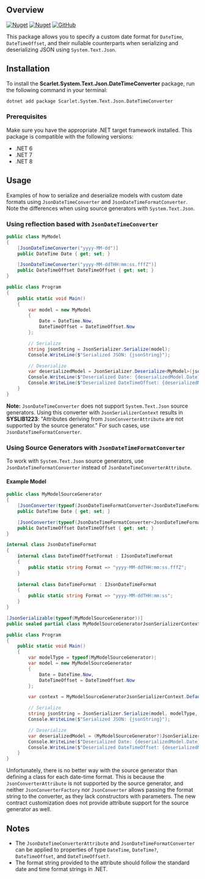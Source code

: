 ## Overview
[![Nuget](https://img.shields.io/nuget/v/Scarlet.System.Text.Json.DateTimeConverter?color=ff4081&logo=nuget)](https://www.nuget.org/packages/Scarlet.System.Text.Json.DateTimeConverter)
[![Nuget](https://img.shields.io/nuget/dt/Scarlet.System.Text.Json.DateTimeConverter?color=ff4081&label=nuget%20downloads&logo=nuget)](https://www.nuget.org/packages/Scarlet.System.Text.Json.DateTimeConverter)
[![GitHub](https://img.shields.io/github/license/ScarletKuro/Scarlet.System.Text.Json.DateTimeConverter?color=594ae2&logo=github)](https://github.com/ScarletKuro/Scarlet.System.Text.Json.DateTimeConverter/blob/master/LICENSE)

This package allows you to specify a custom date format for `DateTime`, `DateTimeOffset`, and their nullable counterparts when serializing and deserializing JSON using `System.Text.Json`.

## Installation

To install the **Scarlet.System.Text.Json.DateTimeConverter** package, run the following command in your terminal:

```bash
dotnet add package Scarlet.System.Text.Json.DateTimeConverter
```

### Prerequisites

Make sure you have the appropriate .NET target framework installed. This package is compatible with the following versions:

- .NET 6
- .NET 7
- .NET 8

## Usage

Examples of how to serialize and deserialize models with custom date formats using `JsonDateTimeConverter` and `JsonDateTimeFormatConverter`. Note the differences when using source generators with `System.Text.Json`.

### Using reflection based with `JsonDateTimeConverter`

```csharp
public class MyModel
{
    [JsonDateTimeConverter("yyyy-MM-dd")]
    public DateTime Date { get; set; }

    [JsonDateTimeConverter("yyyy-MM-ddTHH:mm:ss.fffZ")]
    public DateTimeOffset DateTimeOffset { get; set; }
}

public class Program
{
    public static void Main()
    {
        var model = new MyModel
        {
            Date = DateTime.Now,
            DateTimeOffset = DateTimeOffset.Now
        };

        // Serialize
        string jsonString = JsonSerializer.Serialize(model);
        Console.WriteLine($"Serialized JSON: {jsonString}");

        // Deserialize
        var deserializedModel = JsonSerializer.Deserialize<MyModel>(jsonString);
        Console.WriteLine($"Deserialized Date: {deserializedModel.Date}");
        Console.WriteLine($"Deserialized DateTimeOffset: {deserializedModel.DateTimeOffset}");
    }
}
```

**Note:** `JsonDateTimeConverter` does not support `System.Text.Json` source generators. Using this converter with `JsonSerializerContext` results in **SYSLIB1223**: "Attributes deriving from `JsonConverterAttribute` are not supported by the source generator." For such cases, use `JsonDateTimeFormatConverter`.

### Using Source Generators with `JsonDateTimeFormatConverter`

To work with `System.Text.Json` source generators, use `JsonDateTimeFormatConverter` instead of `JsonDateTimeConverterAttribute`.

#### Example Model

```csharp
public class MyModelSourceGenerator
{
    [JsonConverter(typeof(JsonDateTimeFormatConverter<JsonDateTimeFormat.DateTimeFormat>))]
    public DateTime Date { get; set; }

    [JsonConverter(typeof(JsonDateTimeFormatConverter<JsonDateTimeFormat.DateTimeOffsetFormat>))]
    public DateTimeOffset DateTimeOffset { get; set; }
}

internal class JsonDateTimeFormat
{
    internal class DateTimeOffsetFormat : IJsonDateTimeFormat
    {
        public static string Format => "yyyy-MM-ddTHH:mm:ss.fffZ";
    }
    
    internal class DateTimeFormat : IJsonDateTimeFormat
    {
        public static string Format => "yyyy-MM-ddTHH:mm:ss";
    }
}

[JsonSerializable(typeof(MyModelSourceGenerator))]
public sealed partial class MyModelSourceGeneratorJsonSerializerContext : JsonSerializerContext;

public class Program
{
    public static void Main()
    {
        var modelType = typeof(MyModelSourceGenerator);
        var model = new MyModelSourceGenerator
        {
            Date = DateTime.Now,
            DateTimeOffset = DateTimeOffset.Now
        };

        var context = MyModelSourceGeneratorJsonSerializerContext.Default;

        // Serialize
        string jsonString = JsonSerializer.Serialize(model, modelType, context);
        Console.WriteLine($"Serialized JSON: {jsonString}");

        // Deserialize
        var deserializedModel = (MyModelSourceGenerator?)JsonSerializer.Deserialize(jsonString, modelType, context);
        Console.WriteLine($"Deserialized Date: {deserializedModel.Date}");
        Console.WriteLine($"Deserialized DateTimeOffset: {deserializedModel.DateTimeOffset}");
    }
}
```

Unfortunately, there is no better way with the source generator than defining a class for each date-time format. This is because the `JsonConverterAttribute` is not supported by the source generator, and neither `JsonConverterFactory` nor `JsonConverter` allows passing the format string to the converter, as they lack constructors with parameters.
The new contract customization does not provide attribute support for the source generator as well.

## Notes

- The `JsonDateTimeConverterAttribute` and `JsonDateTimeFormatConverter` can be applied to properties of type `DateTime`, `DateTime?`, `DateTimeOffset`, and `DateTimeOffset?`.
- The format string provided to the attribute should follow the standard date and time format strings in .NET.
